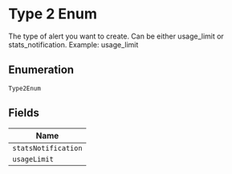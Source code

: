 
# Type 2 Enum

The type of alert you want to create. Can be either usage_limit or stats_notification.
Example: usage_limit

## Enumeration

`Type2Enum`

## Fields

| Name |
|  --- |
| `statsNotification` |
| `usageLimit` |

